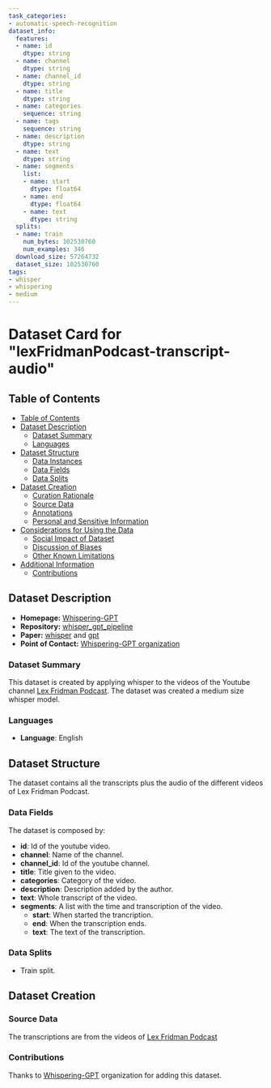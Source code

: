 ```yaml
---
task_categories:
- automatic-speech-recognition
dataset_info:
  features:
  - name: id
    dtype: string
  - name: channel
    dtype: string
  - name: channel_id
    dtype: string
  - name: title
    dtype: string
  - name: categories
    sequence: string
  - name: tags
    sequence: string
  - name: description
    dtype: string
  - name: text
    dtype: string
  - name: segments
    list:
    - name: start
      dtype: float64
    - name: end
      dtype: float64
    - name: text
      dtype: string
  splits:
  - name: train
    num_bytes: 102530760
    num_examples: 346
  download_size: 57264732
  dataset_size: 102530760
tags:
- whisper
- whispering
- medium
---
```

# Dataset Card for "lexFridmanPodcast-transcript-audio"

## Table of Contents
- [Table of Contents](#table-of-contents)
- [Dataset Description](#dataset-description)
  - [Dataset Summary](#dataset-summary)
  - [Languages](#languages)
- [Dataset Structure](#dataset-structure)
  - [Data Instances](#data-instances)
  - [Data Fields](#data-fields)
  - [Data Splits](#data-splits)
- [Dataset Creation](#dataset-creation)
  - [Curation Rationale](#curation-rationale)
  - [Source Data](#source-data)
  - [Annotations](#annotations)
  - [Personal and Sensitive Information](#personal-and-sensitive-information)
- [Considerations for Using the Data](#considerations-for-using-the-data)
  - [Social Impact of Dataset](#social-impact-of-dataset)
  - [Discussion of Biases](#discussion-of-biases)
  - [Other Known Limitations](#other-known-limitations)
- [Additional Information](#additional-information)
  - [Contributions](#contributions)

## Dataset Description

- **Homepage:** [Whispering-GPT](https://github.com/matallanas/whisper_gpt_pipeline)
- **Repository:** [whisper_gpt_pipeline](https://github.com/matallanas/whisper_gpt_pipeline)
- **Paper:** [whisper](https://cdn.openai.com/papers/whisper.pdf) and [gpt](https://s3-us-west-2.amazonaws.com/openai-assets/research-covers/language-unsupervised/language_understanding_paper.pdf)
- **Point of Contact:** [Whispering-GPT organization](https://huggingface.co/Whispering-GPT)

### Dataset Summary

This dataset is created by applying whisper to the videos of the Youtube channel [Lex Fridman Podcast](https://www.youtube.com/watch?v=FhfmGM6hswI&list=PLrAXtmErZgOdP_8GztsuKi9nrraNbKKp4&ab_channel=LexFridman). The dataset was created a medium size whisper model.

### Languages

- **Language**: English

## Dataset Structure

The dataset contains all the transcripts plus the audio of the different videos of Lex Fridman Podcast.

### Data Fields

The dataset is composed by:
- **id**: Id of the youtube video.
- **channel**: Name of the channel.
- **channel\_id**: Id of the youtube channel.
- **title**: Title given to the video.
- **categories**: Category of the video.
- **description**: Description added by the author.
- **text**: Whole transcript of the video.
- **segments**: A list with the time and transcription of the video.
  - **start**: When started the trancription.
  - **end**: When the transcription ends.
  - **text**: The text of the transcription.

### Data Splits

- Train split.

## Dataset Creation
### Source Data

The transcriptions are from the videos of [Lex Fridman Podcast](https://www.youtube.com/watch?v=FhfmGM6hswI&list=PLrAXtmErZgOdP_8GztsuKi9nrraNbKKp4&ab_channel=LexFridman)

### Contributions

Thanks to [Whispering-GPT](https://huggingface.co/Whispering-GPT) organization for adding this dataset.